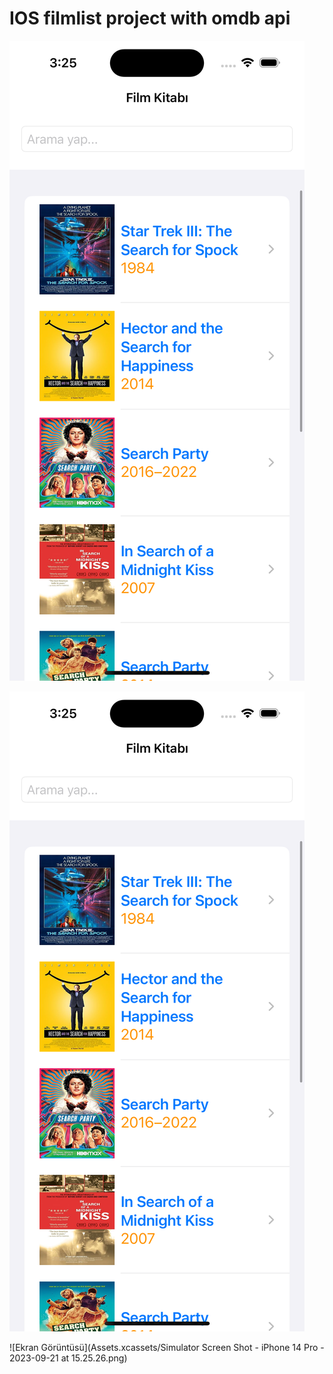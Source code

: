 # IOS filmlist project with omdb api


![Ekran Görüntüsü](https://github.com/Eyupkosee/IOS-filmlist-project-with-omdb-api/blob/9a68e2d6f26298aab4900d203bf5fd9d8597fd9f/Assets.xcassets/Simulator%20Screen%20Shot%20-%20iPhone%2014%20Pro%20-%202023-09-21%20at%2015.25.05.png)

![Ekran Görüntüsü](https://github.com/Eyupkosee/IOS-filmlist-project-with-omdb-api/blob/9a68e2d6f26298aab4900d203bf5fd9d8597fd9f/Assets.xcassets/Simulator%20Screen%20Shot%20-%20iPhone%2014%20Pro%20-%202023-09-21%20at%2015.25.05.png)


![Ekran Görüntüsü](Assets.xcassets/Simulator Screen Shot - iPhone 14 Pro - 2023-09-21 at 15.25.26.png)
